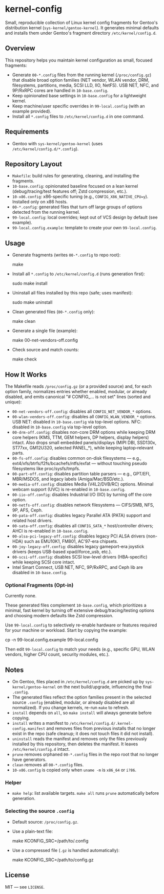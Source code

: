 # kernel-config

Small, reproducible collection of Linux kernel config fragments for Gentoo's distribution kernel (`sys-kernel/gentoo-kernel`). It generates minimal defaults and installs them under Gentoo's fragment directory `/etc/kernel/config.d`.

## Overview

This repository helps you maintain kernel configuration as small, focused fragments:

- Generate `00-*.config` files from the running kernel (`/proc/config.gz`) that disable broad option families (NET vendor, WLAN vendor, DRM, filesystems, partitions, media, SCSI LLD, IIO, NetFS). USB NET, NFC, and 9P/RxRPC cores are handled in `10-base.config`.
- Keep opinionated base settings in `10-base.config` for a lightweight kernel.
- Keep machine/user specific overrides in `99-local.config` (with an example provided).
- Install all `*.config` files to `/etc/kernel/config.d` in one command.

## Requirements

- Gentoo with `sys-kernel/gentoo-kernel` (uses `/etc/kernel/config.d/*.config`).

## Repository Layout

- `Makefile`: build rules for generating, cleaning, and installing the fragments.
- `10-base.config`: opinionated baseline focused on a lean kernel (debug/tracing/test features off; Zstd compression, etc.).
- `10-x86.config`: x86-specific tuning (e.g., `CONFIG_X86_NATIVE_CPU=y`). Installed only on x86 hosts.
- `00-*.config`: generated files that turn off large groups of options detected from the running kernel.
- `99-local.config`: local overrides; kept out of VCS design by default (see example).
- `99-local.config.example`: template to create your own `99-local.config`.

## Usage

- Generate fragments (writes `00-*.config` to repo root):

  make

- Install all `*.config` to `/etc/kernel/config.d` (runs generation first):

  sudo make install

- Uninstall all files installed by this repo (safe; uses manifest):

  sudo make uninstall

- Clean generated files (`00-*.config` only):

  make clean

- Generate a single file (example):

  make 00-net-vendors-off.config

- Check source and match counts:

  make check

## How It Works

The Makefile reads `/proc/config.gz` (or a provided source) and, for each option family, normalizes entries whether enabled, modular, or already disabled, and emits canonical "# CONFIG_… is not set" lines (sorted and unique):

- `00-net-vendors-off.config`: disables all `CONFIG_NET_VENDOR_*` options.
- `00-wlan-vendors-off.config`: disables all `CONFIG_WLAN_VENDOR_*` options.
  USB NET: disabled in `10-base.config` via top-level options.
  NFC: disabled in `10-base.config` via top-level option.
- `00-drm-off.config`: disables non-core DRM options while keeping DRM core helpers (KMS, TTM, GEM helpers, DP helpers, display helpers) intact. Also drops small embedded panels/displays (MIPI DBI, SSD130x, ST77xx, GM12U320, selected PANEL_*), while keeping laptop‑relevant parts.
- `00-fs-off.config`: disables common on-disk filesystems — e.g., ext4/xfs/btrfs/f2fs/bcachefs/ntfs/exfat — without touching pseudo filesystems like proc/sysfs/tmpfs.
- `00-part-off.config`: disables partition table parsers — e.g., GPT/EFI, MBR/MSDOS, and legacy labels (Amiga/Mac/BSD/etc.).
- `00-media-off.config`: disables Media (V4L2/DVB/RC) options. Minimal webcam support (UVC) is re-enabled in `10-base.config`.
- `00-iio-off.config`: disables Industrial I/O (IIO) by turning off the core option.
- `00-netfs-off.config`: disables network filesystems — CIFS/SMB, NFS, 9P, AFS, Ceph.
- `00-pata-off.config`: disables legacy Parallel ATA (PATA) support and related host drivers.
- `00-sata-off.config`: disables all `CONFIG_SATA_*` host/controller drivers; AHCI is re-enabled in `10-base.config`.
- `00-alsa-pci-legacy-off.config`: disables legacy PCI ALSA drivers (non-HDA) such as EMU10K1, FM801, AC'97-era chipsets.
- `00-joy-legacy-off.config`: disables legacy gameport-era joystick drivers (keeps USB-based xpad/iforce_usb, etc.).
- `00-scsi-off.config`: disables SCSI low-level drivers (HBA-specific) while keeping SCSI core intact.
- Intel Smart Connect, USB NET, NFC, 9P/RxRPC, and Ceph lib are disabled in `10-base.config`.

### Optional Fragments (Opt-in)

Currently none.

These generated files complement `10-base.config`, which prioritizes a minimal, fast kernel by turning off extensive debug/tracing/testing options and choosing modern defaults like Zstd compression.

Use `99-local.config` to selectively re-enable hardware or features required for your machine or workload. Start by copying the example:

cp -n 99-local.config.example 99-local.config

Then edit `99-local.config` to match your needs (e.g., specific GPU, WLAN vendors, higher CPU count, security modules, etc.).

## Notes

- On Gentoo, files placed in `/etc/kernel/config.d` are picked up by `sys-kernel/gentoo-kernel` on the next build/upgrade, influencing the final `.config`.
- The generated files reflect the option families present in the selected source `.config` (enabled, modular, or already disabled are all normalized). If you change kernels, re-run `make` to refresh.
- `install` depends on `all`, so `make install` will always generate before copying.
- `install` writes a manifest to `/etc/kernel/config.d/.kernel-config.manifest` and removes files from previous installs that no longer exist in the repo (safe cleanup; it does not touch files it did not install).
- `uninstall` reads the manifest and removes only the files previously installed by this repository, then deletes the manifest. It leaves `/etc/kernel/config.d` intact.
- `prune` removes orphaned `00-*.config` files in the repo root that no longer have generators.
- `clean` removes all `00-*.config` files.
- `10-x86.config` is copied only when `uname -m` is `x86_64` or `i?86`.

### Helper

- `make help`: list available targets. `make all` runs `prune` automatically before generation.

### Selecting the source `.config`

- Default source: `/proc/config.gz`.
- Use a plain-text file:

  make KCONFIG_SRC=/path/to/.config

- Use a compressed file (`.gz` is handled automatically):

  make KCONFIG_SRC=/path/to/config.gz

## License

MIT — see `LICENSE`.
